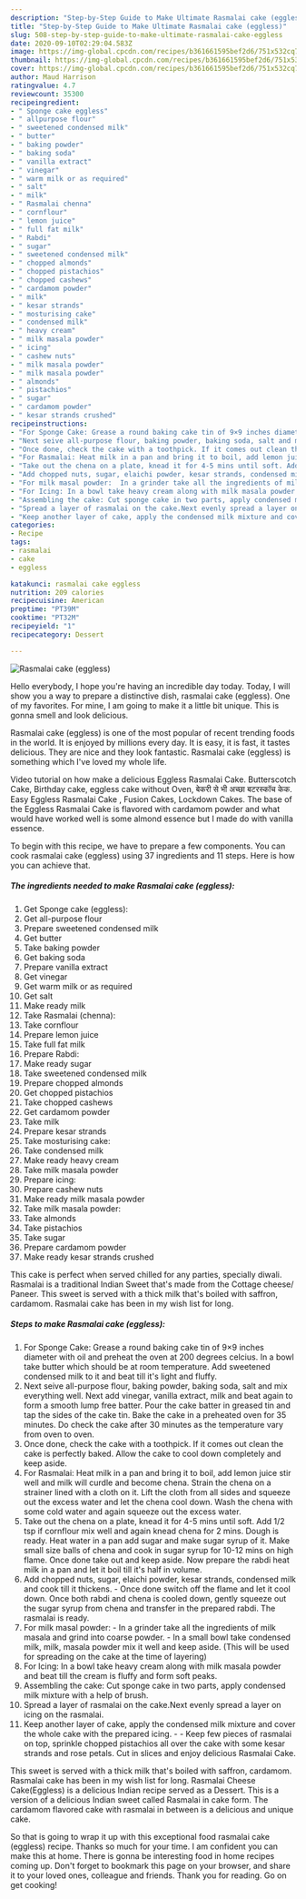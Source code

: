 ```yaml
---
description: "Step-by-Step Guide to Make Ultimate Rasmalai cake (eggless)"
title: "Step-by-Step Guide to Make Ultimate Rasmalai cake (eggless)"
slug: 508-step-by-step-guide-to-make-ultimate-rasmalai-cake-eggless
date: 2020-09-10T02:29:04.583Z
image: https://img-global.cpcdn.com/recipes/b361661595bef2d6/751x532cq70/rasmalai-cake-eggless-recipe-main-photo.jpg
thumbnail: https://img-global.cpcdn.com/recipes/b361661595bef2d6/751x532cq70/rasmalai-cake-eggless-recipe-main-photo.jpg
cover: https://img-global.cpcdn.com/recipes/b361661595bef2d6/751x532cq70/rasmalai-cake-eggless-recipe-main-photo.jpg
author: Maud Harrison
ratingvalue: 4.7
reviewcount: 35300
recipeingredient:
- " Sponge cake eggless"
- " allpurpose flour"
- " sweetened condensed milk"
- " butter"
- " baking powder"
- " baking soda"
- " vanilla extract"
- " vinegar"
- " warm milk or as required"
- " salt"
- " milk"
- " Rasmalai chenna"
- " cornflour"
- " lemon juice"
- " full fat milk"
- " Rabdi"
- " sugar"
- " sweetened condensed milk"
- " chopped almonds"
- " chopped pistachios"
- " chopped cashews"
- " cardamom powder"
- " milk"
- " kesar strands"
- " mosturising cake"
- " condensed milk"
- " heavy cream"
- " milk masala powder"
- " icing"
- " cashew nuts"
- " milk masala powder"
- " milk masala powder"
- " almonds"
- " pistachios"
- " sugar"
- " cardamom powder"
- " kesar strands crushed"
recipeinstructions:
- "For Sponge Cake: Grease a round baking cake tin of 9×9 inches diameter with oil and preheat the oven at 200 degrees celcius. In a bowl take butter which should be at room temperature. Add sweetened condensed milk to it and beat till it&#39;s light and fluffy."
- "Next seive all-purpose flour, baking powder, baking soda, salt and mix everything well. Next add vinegar, vanilla extract, milk and beat again to form a smooth lump free batter. Pour the cake batter in greased tin and tap the sides of the cake tin. Bake the cake in a preheated oven for 35 minutes. Do check the cake after 30 minutes as the temperature vary from oven to oven."
- "Once done, check the cake with a toothpick. If it comes out clean the cake is perfectly baked. Allow the cake to cool down completely and keep aside."
- "For Rasmalai: Heat milk in a pan and bring it to boil, add lemon juice stir well and milk will curdle and become chena. Strain the chena on a strainer lined with a cloth on it. Lift the cloth from all sides and squeeze out the excess water and let the chena cool down. Wash the chena with some cold water and again squeeze out the excess water."
- "Take out the chena on a plate, knead it for 4-5 mins until soft. Add 1/2 tsp if cornflour mix well and again knead chena for 2 mins. Dough is ready. Heat water in a pan add sugar and make sugar syrup of it. Make small size balls of chena and cook in sugar syrup for 10-12 mins on high flame. Once done take out and keep aside. Now prepare the rabdi heat milk in a pan and let it boil till it&#39;s half in volume."
- "Add chopped nuts, sugar, elaichi powder, kesar strands, condensed milk and cook till it thickens. Once done switch off the flame and let it cool down. Once both rabdi and chena is cooled down, gently squeeze out the sugar syrup from chena and transfer in the prepared rabdi. The rasmalai is ready."
- "For milk masal powder:  In a grinder take all the ingredients of milk masala and grind into coarse powder. In a small bowl take condensed milk, milk, masala powder mix it well and keep aside. (This will be used for spreading on the cake at the time of layering)"
- "For Icing: In a bowl take heavy cream along with milk masala powder and beat till the cream is fluffy and form soft peaks."
- "Assembling the cake: Cut sponge cake in two parts, apply condensed milk mixture with a help of brush."
- "Spread a layer of rasmalai on the cake.Next evenly spread a layer on icing on the rasmalai."
- "Keep another layer of cake, apply the condensed milk mixture and cover the whole cake with the prepared icing.  Keep few pieces of rasmalai on top, sprinkle chopped pistachios all over the cake with some kesar strands and rose petals. Cut in slices and enjoy delicious Rasmalai Cake."
categories:
- Recipe
tags:
- rasmalai
- cake
- eggless

katakunci: rasmalai cake eggless 
nutrition: 209 calories
recipecuisine: American
preptime: "PT39M"
cooktime: "PT32M"
recipeyield: "1"
recipecategory: Dessert

---
```



![Rasmalai cake (eggless)](https://img-global.cpcdn.com/recipes/b361661595bef2d6/751x532cq70/rasmalai-cake-eggless-recipe-main-photo.jpg)

Hello everybody, I hope you're having an incredible day today. Today, I will show you a way to prepare a distinctive dish, rasmalai cake (eggless). One of my favorites. For mine, I am going to make it a little bit unique. This is gonna smell and look delicious.

Rasmalai cake (eggless) is one of the most popular of recent trending foods in the world. It is enjoyed by millions every day. It is easy, it is fast, it tastes delicious. They are nice and they look fantastic. Rasmalai cake (eggless) is something which I've loved my whole life.

Video tutorial on how make a delicious Eggless Rasmalai Cake. Butterscotch Cake, Birthday cake, eggless cake without Oven, बेकरी से भी अच्छा बटरस्कॉच केक. Easy Eggless Rasmalai Cake , Fusion Cakes, Lockdown Cakes. The base of the Eggless Rasmalai Cake is flavored with cardamom powder and what would have worked well is some almond essence but I made do with vanilla essence.


To begin with this recipe, we have to prepare a few components. You can cook rasmalai cake (eggless) using 37 ingredients and 11 steps. Here is how you can achieve that.

<!--inarticleads1-->

##### The ingredients needed to make Rasmalai cake (eggless):

1. Get  Sponge cake (eggless):
1. Get  all-purpose flour
1. Prepare  sweetened condensed milk
1. Get  butter
1. Take  baking powder
1. Get  baking soda
1. Prepare  vanilla extract
1. Get  vinegar
1. Get  warm milk or as required
1. Get  salt
1. Make ready  milk
1. Take  Rasmalai (chenna):
1. Take  cornflour
1. Prepare  lemon juice
1. Take  full fat milk
1. Prepare  Rabdi:
1. Make ready  sugar
1. Take  sweetened condensed milk
1. Prepare  chopped almonds
1. Get  chopped pistachios
1. Take  chopped cashews
1. Get  cardamom powder
1. Take  milk
1. Prepare  kesar strands
1. Take  mosturising cake:
1. Take  condensed milk
1. Make ready  heavy cream
1. Take  milk masala powder
1. Prepare  icing:
1. Prepare  cashew nuts
1. Make ready  milk masala powder
1. Take  milk masala powder:
1. Take  almonds
1. Take  pistachios
1. Take  sugar
1. Prepare  cardamom powder
1. Make ready  kesar strands crushed


This cake is perfect when served chilled for any parties, specially diwali. Rasmalai is a traditional Indian Sweet that&#39;s made from the Cottage cheese/ Paneer. This sweet is served with a thick milk that&#39;s boiled with saffron, cardamom. Rasmalai cake has been in my wish list for long. 

<!--inarticleads2-->

##### Steps to make Rasmalai cake (eggless):

1. For Sponge Cake: Grease a round baking cake tin of 9×9 inches diameter with oil and preheat the oven at 200 degrees celcius. In a bowl take butter which should be at room temperature. Add sweetened condensed milk to it and beat till it&#39;s light and fluffy.
1. Next seive all-purpose flour, baking powder, baking soda, salt and mix everything well. Next add vinegar, vanilla extract, milk and beat again to form a smooth lump free batter. Pour the cake batter in greased tin and tap the sides of the cake tin. Bake the cake in a preheated oven for 35 minutes. Do check the cake after 30 minutes as the temperature vary from oven to oven.
1. Once done, check the cake with a toothpick. If it comes out clean the cake is perfectly baked. Allow the cake to cool down completely and keep aside.
1. For Rasmalai: Heat milk in a pan and bring it to boil, add lemon juice stir well and milk will curdle and become chena. Strain the chena on a strainer lined with a cloth on it. Lift the cloth from all sides and squeeze out the excess water and let the chena cool down. Wash the chena with some cold water and again squeeze out the excess water.
1. Take out the chena on a plate, knead it for 4-5 mins until soft. Add 1/2 tsp if cornflour mix well and again knead chena for 2 mins. Dough is ready. Heat water in a pan add sugar and make sugar syrup of it. Make small size balls of chena and cook in sugar syrup for 10-12 mins on high flame. Once done take out and keep aside. Now prepare the rabdi heat milk in a pan and let it boil till it&#39;s half in volume.
1. Add chopped nuts, sugar, elaichi powder, kesar strands, condensed milk and cook till it thickens. - Once done switch off the flame and let it cool down. Once both rabdi and chena is cooled down, gently squeeze out the sugar syrup from chena and transfer in the prepared rabdi. The rasmalai is ready.
1. For milk masal powder:  - In a grinder take all the ingredients of milk masala and grind into coarse powder. - In a small bowl take condensed milk, milk, masala powder mix it well and keep aside. (This will be used for spreading on the cake at the time of layering)
1. For Icing: In a bowl take heavy cream along with milk masala powder and beat till the cream is fluffy and form soft peaks.
1. Assembling the cake: Cut sponge cake in two parts, apply condensed milk mixture with a help of brush.
1. Spread a layer of rasmalai on the cake.Next evenly spread a layer on icing on the rasmalai.
1. Keep another layer of cake, apply the condensed milk mixture and cover the whole cake with the prepared icing. -  - Keep few pieces of rasmalai on top, sprinkle chopped pistachios all over the cake with some kesar strands and rose petals. Cut in slices and enjoy delicious Rasmalai Cake.


This sweet is served with a thick milk that&#39;s boiled with saffron, cardamom. Rasmalai cake has been in my wish list for long. Rasmalai Cheese Cake(Eggless) is a delicious Indian recipe served as a Dessert. This is a version of a delicious Indian sweet called Rasmalai in cake form. The cardamom flavored cake with rasmalai in between is a delicious and unique cake. 

So that is going to wrap it up with this exceptional food rasmalai cake (eggless) recipe. Thanks so much for your time. I am confident you can make this at home. There is gonna be interesting food in home recipes coming up. Don't forget to bookmark this page on your browser, and share it to your loved ones, colleague and friends. Thank you for reading. Go on get cooking!
